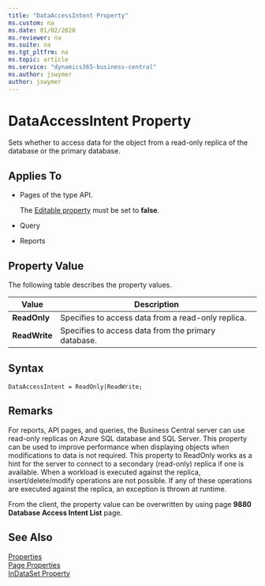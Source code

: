 ```yaml
---
title: "DataAccessIntent Property"
ms.custom: na
ms.date: 01/02/2020
ms.reviewer: na
ms.suite: na
ms.tgt_pltfrm: na
ms.topic: article
ms.service: "dynamics365-business-central"
ms.author: jswymer
author: jswymer
---
```


# DataAccessIntent Property

Sets whether to access data for the object from a read-only replica of the database or the primary database.

## Applies To  

- Pages of the type API.

    The [Editable property](devenv-editable-property.md) must be set to **false**.

- Query
- Reports

## Property Value

The following table describes the property values.  

|  Value  |  Description  |
|---------|---------------|  
|**ReadOnly**|Specifies to access data from a read-only replica.|  
|**ReadWrite**|Specifies to access data from the primary database.|  
  
## Syntax
```
DataAccessIntent = ReadOnly|ReadWrite;
```

## Remarks  

For reports, API pages, and queries, the Business Central server can use read-only replicas on Azure SQL database and SQL Server. This property can be used to improve performance when displaying objects when modifications to data is not required. This property to ReadOnly works as a hint for the server to connect to a secondary (read-only) replica if one is available. When a workload is executed against the replica, insert/delete/modify operations are not possible. If any of these operations are executed against the replica, an exception is thrown at runtime.

From the client, the property value can be overwritten by using page **9880 Database Access Intent List** page.

## See Also  

[Properties](devenv-properties.md)   
[Page Properties](devenv-page-properties.md)  
[InDataSet Property](devenv-indataset-property.md)
